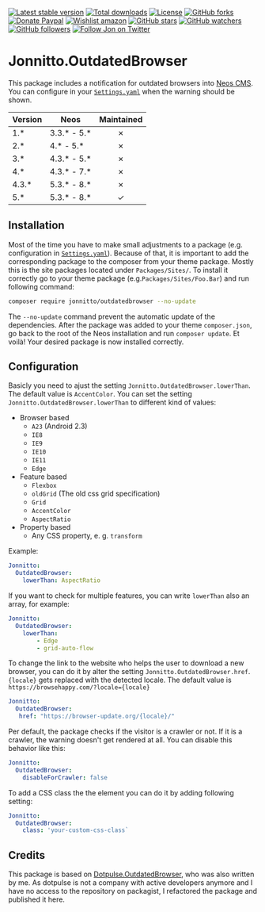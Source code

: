 [![Latest stable version]][packagist] [![Total downloads]][packagist] [![License]][packagist] [![GitHub forks]][fork] [![Donate Paypal]][paypal] [![Wishlist amazon]][amazon] [![GitHub stars]][stargazers] [![GitHub watchers]][subscription] [![GitHub followers]][followers] [![Follow Jon on Twitter]][twitter]

# Jonnitto.OutdatedBrowser

This package includes a notification for outdated browsers into [Neos CMS]. You can configure in your [`Settings.yaml`] when the warning should be shown.

| Version | Neos          | Maintained |
| ------- | ------------- | :--------: |
| 1.\*    | 3.3.\* - 5.\* |     ✗      |
| 2.\*    | 4.\* - 5.\*   |     ✗      |
| 3.\*    | 4.3.\* - 5.\* |     ✗      |
| 4.\*    | 4.3.\* - 7.\* |     ✗      |
| 4.3.\*  | 5.3.\* - 8.\* |     ✗      |
| 5.\*    | 5.3.\* - 8.\* |     ✓      |

## Installation

Most of the time you have to make small adjustments to a package (e.g. configuration in [`Settings.yaml`]). Because of that, it is important to add the corresponding package to the composer from your theme package. Mostly this is the site packages located under `Packages/Sites/`. To install it correctly go to your theme package (e.g.`Packages/Sites/Foo.Bar`) and run following command:

```bash
composer require jonnitto/outdatedbrowser --no-update
```

The `--no-update` command prevent the automatic update of the dependencies. After the package was added to your theme `composer.json`, go back to the root of the Neos installation and run `composer update`. Et voilà! Your desired package is now installed correctly.

## Configuration

Basicly you need to ajust the setting `Jonnitto.OutdatedBrowser.lowerThan`. The default value is `AccentColor`.
You can set the setting `Jonnitto.OutdatedBrowser.lowerThan` to different kind of values:

- Browser based
  - `A23` (Android 2.3)
  - `IE8`
  - `IE9`
  - `IE10`
  - `IE11`
  - `Edge`
- Feature based
  - `Flexbox`
  - `oldGrid` (The old css grid specification)
  - `Grid`
  - `AccentColor`
  - `AspectRatio`
- Property based
  - Any CSS property, e. g. `transform`

Example:

```yaml
Jonnitto:
  OutdatedBrowser:
    lowerThan: AspectRatio
```

If you want to check for multiple features, you can write `lowerThan` also an array, for example:

```yaml
Jonnitto:
  OutdatedBrowser:
    lowerThan:
        - Edge
        - grid-auto-flow
```

To change the link to the website who helps the user to download a new browser, you can do it by alter the setting `Jonnitto.OutdatedBrowser.href`. `{locale}` gets replaced with the detected locale. The default value is `https://browsehappy.com/?locale={locale}`

```yaml
Jonnitto:
  OutdatedBrowser:
   href: "https://browser-update.org/{locale}/"
```

Per default, the package checks if the visitor is a crawler or not. If it is a crawler, the warning doesn't get rendered at all. You can disable this behavior like this:

```yaml
Jonnitto:
  OutdatedBrowser:
    disableForCrawler: false
```

To add a CSS class the the element you can do it by adding following setting:

```yaml
Jonnitto:
  OutdatedBrowser:
    class: 'your-custom-css-class`
```

## Credits

This package is based on [Dotpulse.OutdatedBrowser], who was also written by me. As dotpulse is not a company with active developers anymore and I have no access to the repository on packagist, I refactored the package and published it here.

[packagist]: https://packagist.org/packages/jonnitto/outdatedbrowser
[latest stable version]: https://poser.pugx.org/jonnitto/outdatedbrowser/v/stable
[total downloads]: https://poser.pugx.org/jonnitto/outdatedbrowser/downloads
[license]: https://poser.pugx.org/jonnitto/outdatedbrowser/license
[github forks]: https://img.shields.io/github/forks/jonnitto/Jonnitto.OutdatedBrowser.svg?style=social&label=Fork
[donate paypal]: https://img.shields.io/badge/Donate-PayPal-yellow.svg
[wishlist amazon]: https://img.shields.io/badge/Wishlist-Amazon-yellow.svg
[amazon]: https://www.amazon.de/hz/wishlist/ls/2WPGORAVYF39B?&sort=default
[paypal]: https://www.paypal.me/Jonnitto/20eur
[github stars]: https://img.shields.io/github/stars/jonnitto/Jonnitto.OutdatedBrowser.svg?style=social&label=Stars
[github watchers]: https://img.shields.io/github/watchers/jonnitto/Jonnitto.OutdatedBrowser.svg?style=social&label=Watch
[github followers]: https://img.shields.io/github/followers/jonnitto.svg?style=social&label=Follow
[follow jon on twitter]: https://img.shields.io/twitter/follow/jonnitto.svg?style=social&label=Follow
[twitter]: https://twitter.com/jonnitto
[fork]: https://github.com/jonnitto/Jonnitto.OutdatedBrowser/fork
[stargazers]: https://github.com/jonnitto/Jonnitto.OutdatedBrowser/stargazers
[subscription]: https://github.com/jonnitto/Jonnitto.OutdatedBrowser/subscription
[followers]: https://github.com/jonnitto/followers
[neos cms]: https://www.neos.io
[`settings.yaml`]: Configuration/Settings.yaml
[dotpulse.outdatedbrowser]: https://github.com/dotpulse/Dotpulse.OutdatedBrowser
